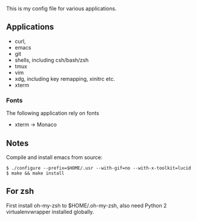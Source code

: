 This is my config file for various applications.

## Applications
- curl,
- emacs
- git
- shells, including csh/bash/zsh
- tmux
- vim
- xdg, including key remapping, xinitrc etc.
- xterm

### Fonts ###
The following application rely on fonts
- xterm   -> Monaco

## Notes

Compile and install emacs from source:

    $ ./configure --prefix=$HOME/.usr --with-gif=no --with-x-toolkit=lucid
    $ make && make install


## For zsh
First install oh-my-zsh to $HOME/.oh-my-zsh, also need Python 2 virtualenvwrapper installed globally.
